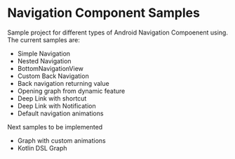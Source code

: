 # Navigation Component Samples

Sample project for different types of Android Navigation Compoenent using. The current samples are:

  - Simple Navigation
  - Nested Navigation
  - BottomNavigationView
  - Custom Back Navigation
  - Back navigation returning value
  - Opening graph from dynamic feature
  - Deep Link with shortcut
  - Deep Link with Notification
  - Default navigation animations

Next samples to be implemented

  - Graph with custom animations
  - Kotlin DSL Graph